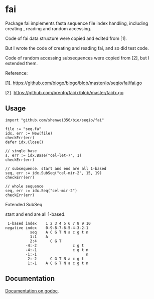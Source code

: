 # fai

Package fai implements fasta sequence file index handling, including creating
, reading and random accessing.

Code of fai data structure were copied and edited from [1].

But I wrote the code of creating and reading fai, and so did test code.

Code of random accessing subsequences were copied from [2], but I extended them.

Reference:

[1]. https://github.com/biogo/biogo/blob/master/io/seqio/fai/fai.go

[2]. https://github.com/brentp/faidx/blob/master/faidx.go

## Usage

    import "github.com/shenwei356/bio/seqio/fai"

    file := "seq.fa"
    idx, err := New(file)
    checkErr(err)
    defer idx.Close()

    // single base
    s, err := idx.Base("cel-let-7", 1)
    checkErr(err)

    // subsequence. start and end are all 1-based
    seq, err := idx.SubSeq("cel-mir-2", 15, 19)
    checkErr(err)

    // whole sequence
    seq, err := idx.Seq("cel-mir-2")
    checkErr(err)

Extended SubSeq

start and end are all 1-based.


     1-based index    1 2 3 4 5 6 7 8 9 10
    negative index    0-9-8-7-6-5-4-3-2-1
               seq    A C G T N a c g t n
               1:1    A
               2:4      C G T
             -4:-2                c g t
             -4:-1                c g t n
             -1:-1                      n
              2:-2      C G T N a c g t
              1:-1    A C G T N a c g t n



## Documentation

[Documentation on godoc](https://godoc.org/github.com/shenwei356/bio/seqio/fai).
